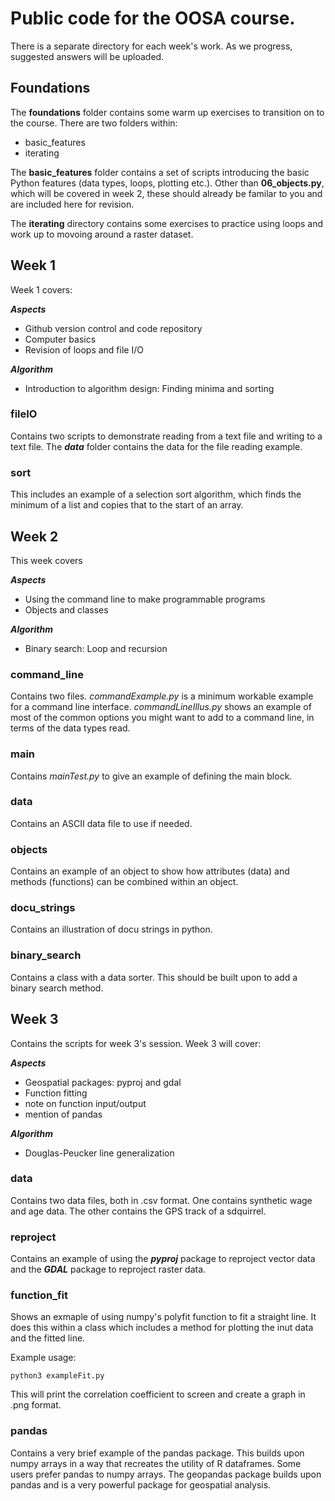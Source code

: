 # Public code for the OOSA course.

There is a separate directory for each week's work. As we progress, suggested answers will be uploaded.

## Foundations

The **foundations** folder contains some warm up exercises to transition on to the course. There are two folders within:

* basic\_features
* iterating

The **basic\_features** folder contains a set of scripts introducing the basic Python features (data types, loops, plotting etc.). Other than **06_objects.py**, which will be covered in week 2, these should already be familar to you and are included here for revision.

The **iterating** directory contains some exercises to practice using loops and work up to movoing around a raster dataset.


## Week 1

Week 1 covers:

***Aspects***
* Github version control and code repository
* Computer basics 
* Revision of loops and file I/O

***Algorithm***
* Introduction to algorithm design: Finding minima and sorting


### fileIO

Contains two scripts to demonstrate reading from a text file and writing to a text file. The ***data*** folder contains the data for the file reading example.


### sort

This includes an example of a selection sort algorithm, which finds the minimum of a list and copies that to the start of an array.


## Week 2

This week covers

***Aspects***
* Using the command line to make programmable programs
* Objects and classes

***Algorithm***
* Binary search: Loop and recursion

### command\_line

Contains two files. *commandExample.py* is a minimum workable example for a command line interface. *commandLineIllus.py* shows an example of most of the common options you might want to add to a command line, in terms of the data types read.

### main

Contains *mainTest.py* to give an example of defining the main block.

### data

Contains an ASCII data file to use if needed.

### objects

Contains an example of an object to show how attributes (data) and methods (functions) can be combined within an object.


### docu\_strings

Contains an illustration of docu strings in python.


### binary\_search

Contains a class with a data sorter. This should be built upon to add a binary search method.


## Week 3

Contains the scripts for week 3's session. Week 3 will cover:

***Aspects***
* Geospatial packages: pyproj and gdal
* Function fitting
* note on function input/output
* mention of pandas

***Algorithm***
* Douglas-Peucker line generalization


### data

Contains two data files, both in .csv format. One contains synthetic wage and age data. The other contains the GPS track of a sdquirrel.


### reproject

Contains an example of using the ***pyproj*** package to reproject vector data and the ***GDAL*** package to reproject raster data.


### function\_fit

Shows an exmaple of using numpy's polyfit function to fit a straight line. It does this within a class which includes a method for plotting the inut data and the fitted line.

Example usage:

    python3 exampleFit.py

This will print the correlation coefficient to screen and create a graph in .png format.

### pandas

Contains a very brief example of the pandas package. This builds upon numpy arrays in a way that recreates the utility of R dataframes. Some users prefer pandas to numpy arrays. The geopandas package builds upon pandas and is a very powerful package for geospatial analysis.

